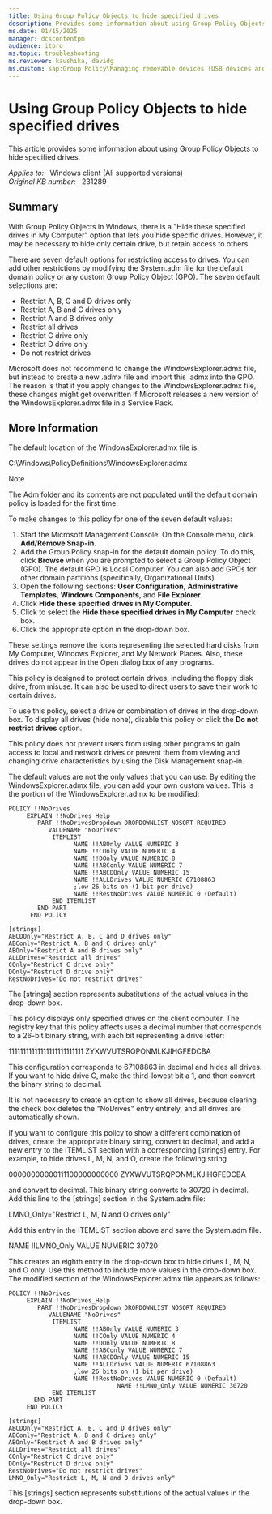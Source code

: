 ```yaml
---
title: Using Group Policy Objects to hide specified drives
description: Provides some information about using Group Policy Objects to hide specified drives.
ms.date: 01/15/2025
manager: dcscontentpm
audience: itpro
ms.topic: troubleshooting
ms.reviewer: kaushika, davidg
ms.custom: sap:Group Policy\Managing removable devices (USB devices and flash drives) through Group Policy, csstroubleshoot
---
```

# Using Group Policy Objects to hide specified drives

This article provides some information about using Group Policy Objects to hide specified drives.

_Applies to:_ &nbsp; Windows client (All supported versions)  
_Original KB number:_ &nbsp; 231289

## Summary

With Group Policy Objects in Windows, there is a "Hide these specified drives in My Computer" option that lets you hide specific drives. However, it may be necessary to hide only certain drive, but retain access to others.

There are seven default options for restricting access to drives. You can add other restrictions by modifying the System.adm file for the default domain policy or any custom Group Policy Object (GPO). The seven default selections are:

- Restrict A, B, C and D drives only
- Restrict A, B and C drives only
- Restrict A and B drives only
- Restrict all drives
- Restrict C drive only
- Restrict D drive only
- Do not restrict drives

Microsoft does not recommend to change the WindowsExplorer.admx file, but instead to create a new .admx file and import this .admx into the GPO. The reason is that if you apply changes to the WindowsExplorer.admx file, these changes might get overwritten if Microsoft releases a new version of the WindowsExplorer.admx file in a Service Pack.

## More Information

The default location of the WindowsExplorer.admx file is:

C:\Windows\PolicyDefinitions\WindowsExplorer.admx

> [!Note]
> The Adm folder and its contents are not populated until the default domain policy is loaded for the first time.

To make changes to this policy for one of the seven default values:

1. Start the Microsoft Management Console. On the Console menu, click **Add/Remove Snap-in**.
2. Add the Group Policy snap-in for the default domain policy. To do this, click **Browse** when you are prompted to select a Group Policy Object (GPO). The default GPO is Local Computer. You can also add GPOs for other domain partitions (specifically, Organizational Units).
1. Open the following sections: **User Configuration**, **Administrative Templates**, **Windows Components**, and **File Explorer**.
4. Click **Hide these specified drives in My Computer**.
5. Click to select the **Hide these specified drives in My Computer** check box.
6. Click the appropriate option in the drop-down box.

These settings remove the icons representing the selected hard disks from My Computer, Windows Explorer, and My Network Places. Also, these drives do not appear in the Open dialog box of any programs.

This policy is designed to protect certain drives, including the floppy disk drive, from misuse. It can also be used to direct users to save their work to certain drives.

To use this policy, select a drive or combination of drives in the drop-down box. To display all drives (hide none), disable this policy or click the **Do not restrict drives** option.

This policy does not prevent users from using other programs to gain access to local and network drives or prevent them from viewing and changing drive characteristics by using the Disk Management snap-in.

The default values are not the only values that you can use. By editing the WindowsExplorer.admx file, you can add your own custom values. This is the portion of the WindowsExplorer.admx to be modified:

```output
POLICY !!NoDrives  
     EXPLAIN !!NoDrives_Help  
        PART !!NoDrivesDropdown DROPDOWNLIST NOSORT REQUIRED  
           VALUENAME "NoDrives"  
            ITEMLIST  
                  NAME !!ABOnly VALUE NUMERIC 3  
                  NAME !!COnly VALUE NUMERIC 4  
                  NAME !!DOnly VALUE NUMERIC 8  
                  NAME !!ABConly VALUE NUMERIC 7  
                  NAME !!ABCDOnly VALUE NUMERIC 15  
                  NAME !!ALLDrives VALUE NUMERIC 67108863  
                  ;low 26 bits on (1 bit per drive)  
                  NAME !!RestNoDrives VALUE NUMERIC 0 (Default)  
            END ITEMLIST  
        END PART  
      END POLICY

[strings]  
ABCDOnly="Restrict A, B, C and D drives only"  
ABConly="Restrict A, B and C drives only"  
ABOnly="Restrict A and B drives only"  
ALLDrives="Restrict all drives"  
COnly="Restrict C drive only"  
DOnly="Restrict D drive only"  
RestNoDrives="Do not restrict drives"  
```

The [strings] section represents substitutions of the actual values in the drop-down box.

This policy displays only specified drives on the client computer. The registry key that this policy affects uses a decimal number that corresponds to a 26-bit binary string, with each bit representing a drive letter:

11111111111111111111111111
ZYXWVUTSRQPONMLKJIHGFEDCBA

This configuration corresponds to 67108863 in decimal and hides all drives. If you want to hide drive C, make the third-lowest bit a 1, and then convert the binary string to decimal.

It is not necessary to create an option to show all drives, because clearing the check box deletes the "NoDrives" entry entirely, and all drives are automatically shown.

If you want to configure this policy to show a different combination of drives, create the appropriate binary string, convert to decimal, and add a new entry to the ITEMLIST section with a corresponding [strings] entry. For example, to hide drives L, M, N, and O, create the following string

00000000000111100000000000
ZYXWVUTSRQPONMLKJIHGFEDCBA

and convert to decimal. This binary string converts to 30720 in decimal. Add this line to the [strings] section in the System.adm file:

LMNO_Only="Restrict L, M, N and O drives only"

Add this entry in the ITEMLIST section above and save the System.adm file.

NAME !!LMNO_Only VALUE NUMERIC 30720

This creates an eighth entry in the drop-down box to hide drives L, M, N, and O only. Use this method to include more values in the drop-down box. The modified section of the WindowsExplorer.admx file appears as follows:

```output
POLICY !!NoDrives  
     EXPLAIN !!NoDrives_Help  
        PART !!NoDrivesDropdown DROPDOWNLIST NOSORT REQUIRED  
           VALUENAME "NoDrives"  
            ITEMLIST  
                  NAME !!ABOnly VALUE NUMERIC 3  
                  NAME !!COnly VALUE NUMERIC 4  
                  NAME !!DOnly VALUE NUMERIC 8  
                  NAME !!ABConly VALUE NUMERIC 7  
                  NAME !!ABCDOnly VALUE NUMERIC 15  
                  NAME !!ALLDrives VALUE NUMERIC 67108863  
                  ;low 26 bits on (1 bit per drive)  
                  NAME !!RestNoDrives VALUE NUMERIC 0 (Default)  
                              NAME !!LMNO_Only VALUE NUMERIC 30720  
            END ITEMLIST
       END PART  
     END POLICY

[strings]  
ABCDOnly="Restrict A, B, C and D drives only"  
ABConly="Restrict A, B and C drives only"  
ABOnly="Restrict A and B drives only"  
ALLDrives="Restrict all drives"  
COnly="Restrict C drive only"  
DOnly="Restrict D drive only"  
RestNoDrives="Do not restrict drives"  
LMNO_Only="Restrict L, M, N and O drives only"  
```

This [strings] section represents substitutions of the actual values in the drop-down box.
